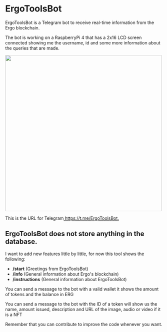 <h1>ErgoToolsBot</h1>
<p>ErgoToolsBot is a Telegram bot to receive real-time information from the Ergo blockchain.</p>
<p>The bot is working on a RaspberryPi 4 that has a 2x16 LCD screen connected showing me the username, id and some more information about the queries that are made.</p>

<img src="https://ergotokens.org/ErgoToolsBot.jpeg" width="500" />

<p>This is the URL for Telegram<a href="https://t.me/ErgoToolsBot" title="ErgoToolsBot Telegram"> https://t.me/ErgoToolsBot.</a></p>

<h2>ErgoToolsBot does not store anything in the database.</h2>
<p>I want to add new features little by little, for now this tool shows the following:</p>
  <ul>
    <li><strong>/start</strong> (Greetings from ErgoToolsBot)</li>
    <li><strong>/info</strong> (General information about Ergo's blockchain)</li>
    <li><strong>/instructions</strong> (General information about ErgoToolsBot)</li>
  </ul>
    
<p>You can send a message to the bot with a valid wallet it shows the amount of tokens and the balance in ERG</p>
<p>You can send a message to the bot with the ID of a token will show us the name, amount issued, description and URL of the image, audio or video if it is a NFT</p>

<p>Remember that you can contribute to improve the code whenever you want.</p>

